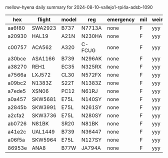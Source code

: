 mellow-hyena daily summary for 2024-08-10-vallejo1-rpi4a-adsb-1090

|hex|flight|model|reg|emergency|mil|weirdo|
|--|--|--|--|--|--|--|
|aa6f80|SWA2923|B737|N7713A|none|F|yyy|
|a20930|HAL19|A21N|N230HA|none|F|yyy|
|c00757|ACA562|A320|C-FCUG|none|F|yyy|
|a30bce|ASA1166|B739|N296AK|none|F|yyy|
|a38270|REH1|EC35|N325RX|none|F|yyy|
|a7566a|LXJ572|CL30|N572FX|none|F|yyy|
|a09bc2|N1383Z|S22T|N1383Z|none|F|yyy|
|a7ede5|XSN06|PC12|N61RJ|none|F|yyy|
|a0a457|SKW5681|E75L|N140SY|none|F|yyy|
|a2845b|SKW3991|E75L|N261SY|none|F|yyy|
|a2cfa2|SKW3736|E75L|N280SY|none|F|yyy|
|ab0726|N81BK|SR20|N81BK|none|F|yyy|
|a41e2c|UAL1449|B739|N36447|none|F|yyy|
|a06f5a|SKW5964|E75L|N127SY|none|F|yyy|
|86953e|ANA8|B77W|JA794A|none|F|yyy|
